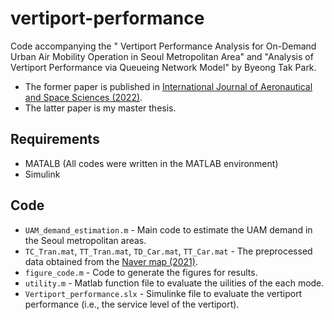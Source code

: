 # vertiport-performance
Code accompanying the " Vertiport Performance Analysis for On-Demand Urban Air Mobility Operation in Seoul Metropolitan Area" and "Analysis of Vertiport Performance via Queueing Network Model" by Byeong Tak Park. 

* The former paper is published in [International Journal of Aeronautical and Space Sciences (2022)](https://link.springer.com/article/10.1007/s42405-022-00505-z).
* The latter paper is my master thesis.

## Requirements

* MATALB (All codes were written in the MATLAB environment)
* Simulink

## Code

* ```UAM_demand_estimation.m``` - Main code to estimate the UAM demand in the Seoul metropolitan areas. 
* ```TC_Tran.mat```, ```TT_Tran.mat```, ```TD_Car.mat```, ```TT_Car.mat``` - The preprocessed data obtained from the [Naver map (2021)](https://map.naver.com/v5/). 
* ```figure_code.m``` - Code to generate the figures for results.
* ```utility.m``` - Matlab function file to evaluate the uilities of the each mode.
* ```Vertiport_performance.slx``` - Simulinke file to evaluate the vertiport performance (i.e., the service level of the vertiport).
